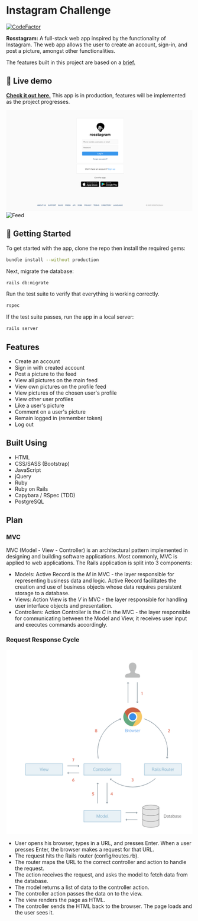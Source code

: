 # Instagram Challenge

[![CodeFactor](https://www.codefactor.io/repository/github/jasonrowsell/instagram-challenge/badge)](https://www.codefactor.io/repository/github/jasonrowsell/instagram-challenge)

**Rosstagram:** A full-stack web app inspired by the functionality of Instagram. The web app allows the user to create an account, sign-in, and post a picture, amongst other functionalities.

The features built in this project are based on a [brief.](brief.md)

## 👀 Live demo

**[Check it out here.](https://evening-eyrie-51491.herokuapp.com/)** This app is in production, features will be implemented as the project progresses.

![Home](./public/images/home.png)
![Feed](./public/images/feed.gif)

## 🏁 Getting Started

To get started with the app, clone the repo then install the required gems:

```sh
bundle install --without production
```

Next, migrate the database:

```sh
rails db:migrate
```

Run the test suite to verify that everything is working correctly.

```sh
rspec
```

If the test suite passes, run the app in a local server:

```sh
rails server
```

## Features

- Create an account
- Sign in with created account
- Post a picture to the feed
- View all pictures on the main feed
- View own pictures on the profile feed
- View pictures of the chosen user's profile
- View other user profiles
- Like a user's picture
- Comment on a user's picture
- Remain logged in (remember token)
- Log out

## Built Using

- HTML
- CSS/SASS (Bootstrap)
- JavaScript
- jQuery
- Ruby
- Ruby on Rails
- Capybara / RSpec (TDD)
- PostgreSQL

## Plan

### MVC

MVC (Model - View - Controller) is an architectural pattern implemented in designing and building software applications. Most commonly, MVC is applied to web applications. The Rails application is split into 3 components:

- Models: Active Record is the _M_ in MVC - the layer responsible for representing business data and logic. Active Record facilitates the creation and use of business objects whose data requires persistent storage to a database.
- Views: Action View is the _V_ in MVC - the layer responsible for handling user interface objects and presentation.
- Controllers: Action Controller is the _C_ in the MVC - the layer responsible for communicating between the Model and View, it receives user input and executes commands accordingly.

### Request Response Cycle

![Request Response Cycle](public/images/rrcycle.png)

- User opens his browser, types in a URL, and presses Enter. When a user presses Enter, the browser makes a request for that URL.
- The request hits the Rails router (config/routes.rb).
- The router maps the URL to the correct controller and action to handle the request.
- The action receives the request, and asks the model to fetch data from the database.
- The model returns a list of data to the controller action.
- The controller action passes the data on to the view.
- The view renders the page as HTML.
- The controller sends the HTML back to the browser. The page loads and the user sees it.
